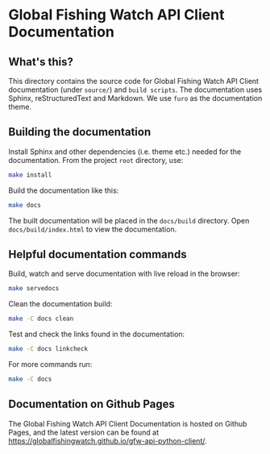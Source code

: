 # Global Fishing Watch API Client Documentation

## What's this?

This directory contains the source code for Global Fishing Watch API Client documentation (under `source/`) and `build scripts`. The documentation uses Sphinx, reStructuredText and Markdown. We use `furo` as the documentation theme.

## Building the documentation

Install Sphinx and other dependencies (i.e. theme etc.) needed for the documentation. From the project `root` directory, use:

```bash
make install
```

Build the documentation like this:

```bash
make docs
```

The built documentation will be placed in the `docs/build` directory. Open
`docs/build/index.html` to view the documentation.

## Helpful documentation commands

Build, watch and serve documentation with live reload in the browser:

```bash
make servedocs
```

Clean the documentation build:

```bash
make -C docs clean
```

Test and check the links found in the documentation:

```bash
make -C docs linkcheck
```

For more commands run:

```bash
make -C docs
```

## Documentation on Github Pages

The Global Fishing Watch API Client Documentation is hosted on Github Pages, and the latest version can be found at https://globalfishingwatch.github.io/gfw-api-python-client/.
